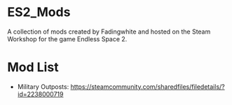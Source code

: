 # ES2_Mods
A collection of mods created by Fadingwhite and hosted on the Steam Workshop for the game Endless Space 2.

# Mod List
* Military Outposts: https://steamcommunity.com/sharedfiles/filedetails/?id=2238000719
